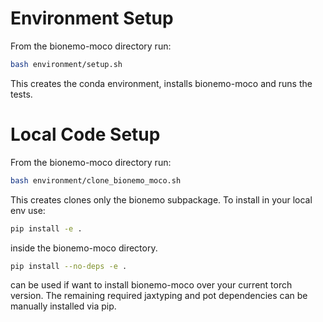 # Environment Setup

From the bionemo-moco directory run:

```bash
bash environment/setup.sh
```

This creates the conda environment, installs bionemo-moco and runs the tests.

# Local Code Setup

From the bionemo-moco directory run:

```bash
bash environment/clone_bionemo_moco.sh
```

This creates clones only the bionemo subpackage. To install in your local env use:

```bash
pip install -e .
```

inside the bionemo-moco directory.

```bash
pip install --no-deps -e .
```

can be used if want to install bionemo-moco over your current torch version. The remaining required jaxtyping and pot dependencies can be manually installed via pip.
